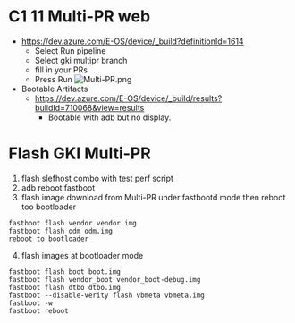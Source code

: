 # C1 11 Multi-PR web
- https://dev.azure.com/E-OS/device/_build?definitionId=1614
  - Select Run pipeline
  - Select gki multipr branch
  - fill in your PRs
  - Press Run
![Multi-PR.png](/.attachments/Multi-PR-7aa9c790-6dee-47c1-9868-4e8a5f65d73b.png)
- Bootable Artifacts
  - https://dev.azure.com/E-OS/device/_build/results?buildId=710068&view=results
    - Bootable with adb but no display.

# Flash GKI Multi-PR
1. flash slefhost combo with  test perf script
2. adb reboot fastboot
3. flash image download from Multi-PR under fastbootd mode then reboot too bootloader
```
fastboot flash vendor vendor.img 
fastboot flash odm odm.img
reboot to bootloader
```
4. flash images at bootloader mode
```
fastboot flash boot boot.img
fastboot flash vendor_boot vendor_boot-debug.img
fastboot flash dtbo dtbo.img 
fastboot --disable-verity flash vbmeta vbmeta.img
fastboot -w 
fastboot reboot
```